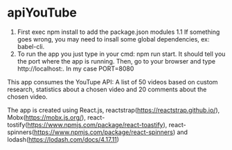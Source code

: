 # apiYouTube
1. First exec npm install to add the package.json modules
  1.1 If something goes wrong, you may need to insall some global dependencies, ex: babel-cli.
2. To run the app you just type in your cmd: npm run start. It should tell you the port where the app is running. Then, go to your browser
and type http://localhost:<PORT>. In my case PORT=8080


This app consumes the YouTupe API: A list of 50 videos based on custom research, statistics about a chosen video and 20 comments about
the chosen video.

The app is created using React.js, reactstrap(https://reactstrap.github.io/), Mobx(https://mobx.js.org/), react-tostify(https://www.npmjs.com/package/react-toastify),
react-spinners(https://www.npmjs.com/package/react-spinners) and lodash(https://lodash.com/docs/4.17.11)

